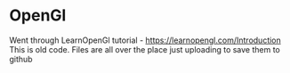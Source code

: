 # OpenGl
Went through LearnOpenGl tutorial - https://learnopengl.com/Introduction
This is old code. Files are all over the place just uploading to save them to github
